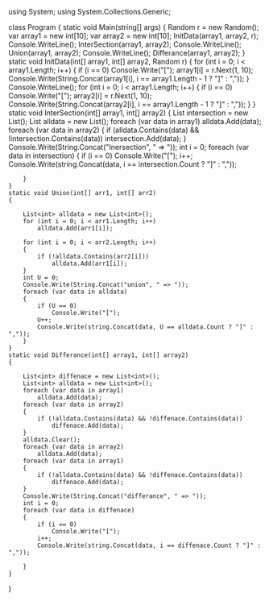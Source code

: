 using System;
using System.Collections.Generic;

class Program
{
    static void Main(string[] args)
    {
        Random r = new Random();
        var array1 = new int[10];
        var array2 = new int[10];
        InitData(array1, array2, r);
        Console.WriteLine();
        InterSection(array1, array2);
        Console.WriteLine();
        Union(array1, array2);
        Console.WriteLine();
        Differance(array1, array2);
    }
    static void InitData(int[] array1, int[] array2, Random r)
    {
        for (int i = 0; i < array1.Length; i++)
        {
            if (i == 0)
                Console.Write("[");
            array1[i] = r.Next(1, 10);
            Console.Write(String.Concat(array1[i], i == array1.Length - 1 ? "]" : ","));
        }
        Console.WriteLine();
        for (int i = 0; i < array1.Length; i++)
        {
            if (i == 0)
                Console.Write("[");
            array2[i] = r.Next(1, 10);
            Console.Write(String.Concat(array2[i], i == array1.Length - 1 ? "]" : ","));
        }
    }
    static void InterSection(int[] array1, int[] array2)
    {
        List<int> intersection = new List<int>();
        List<int> alldata = new List<int>();
        foreach (var data in array1)
            alldata.Add(data);
        foreach (var data in array2)
        {
            if (alldata.Contains(data) && !intersection.Contains(data))
                intersection.Add(data);
        }
        Console.Write(String.Concat("Inersection", " => "));
        int i = 0;
        foreach (var data in intersection)
        {
            if (i == 0)
                Console.Write("[");
            i++;
            Console.Write(string.Concat(data, i == intersection.Count ? "]" : ","));

        }
    }
    static void Union(int[] arr1, int[] arr2)
    {

        List<int> alldata = new List<int>();
        for (int i = 0; i < arr1.Length; i++)
            alldata.Add(arr1[i]);

        for (int i = 0; i < arr2.Length; i++)
        {
            if (!alldata.Contains(arr2[i]))
                alldata.Add(arr1[i]);
        }
        int U = 0;
        Console.Write(String.Concat("union", " => "));
        foreach (var data in alldata)
        {
            if (U == 0)
                Console.Write("[");
            U++;
            Console.Write(string.Concat(data, U == alldata.Count ? "]" : ","));
        }
    }
    static void Differance(int[] array1, int[] array2)
    {

        List<int> diffenace = new List<int>();
        List<int> alldata = new List<int>();
        foreach (var data in array1)
            alldata.Add(data);
        foreach (var data in array2)
        {
            if (!alldata.Contains(data) && !diffenace.Contains(data))
                diffenace.Add(data);
        }
        alldata.Clear();
        foreach (var data in array2)
            alldata.Add(data);
        foreach (var data in array1)
        {
            if (!alldata.Contains(data) && !diffenace.Contains(data))
                diffenace.Add(data);
        }
        Console.Write(String.Concat("differance", " => "));
        int i = 0;
        foreach (var data in diffenace)
        {
            if (i == 0)
                Console.Write("[");
            i++;
            Console.Write(string.Concat(data, i == diffenace.Count ? "]" : ","));

        }
    }
}
 
